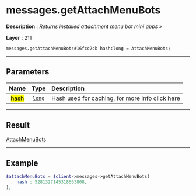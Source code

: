 # messages.getAttachMenuBots

**Description** : *Returns installed attachment menu bot mini apps &raquo;*

**Layer** : 211

```tl
messages.getAttachMenuBots#16fcc2cb hash:long = AttachMenuBots;
```

---

## Parameters

| Name | Type | Description |
| :---: | :---: | :--- |
| <mark>hash</mark> | [`long`](type/long) | Hash used for caching, for more info click here |

---

## Result

[AttachMenuBots](type/AttachMenuBots)

---

## Example

```php
$attachMenuBots = $client->messages->getAttachMenuBots(
	hash : 5281327145318663808,
);
```